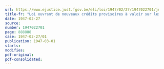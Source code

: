 ```yaml
---
url: https://www.ejustice.just.fgov.be/eli/loi/1947/02/27/1947022701/justel
title-fr: "Loi ouvrant de nouveaux crédits provisoires à valoir sur les budgets de l'exercice 1947"
date: 1947-02-27
source:
number: 1947022701
page: 888888
case: 1947-02-27/01
publication: 1947-03-01
starts:
modifies:
pdf-original:
pdf-consolidated:
---
```


